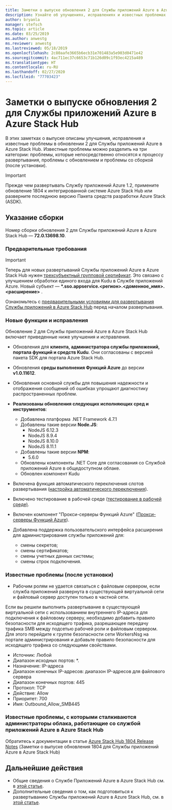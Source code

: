 ```yaml
---
title: Заметки о выпуске обновления 2 для Службы приложений Azure в Azure Stack Hub
description: Узнайте об улучшениях, исправлениях и известных проблемах в обновлении 2 для Службы приложений в Azure Stack Hub.
author: bryanla
manager: stefsch
ms.topic: article
ms.date: 03/25/2019
ms.author: anwestg
ms.reviewer: anwestg
ms.lastreviewed: 05/18/2019
ms.openlocfilehash: 2c80aafe3665b6ecb31e701483a5e903d0471e42
ms.sourcegitcommit: 4ac711ec37c6653c71b126d09c1f93ec4215a489
ms.translationtype: HT
ms.contentlocale: ru-RU
ms.lasthandoff: 02/27/2020
ms.locfileid: "77703423"
---
```

# <a name="app-service-on-azure-stack-hub-update-2-release-notes"></a>Заметки о выпуске обновления 2 для Службы приложений Azure в Azure Stack Hub

В этих заметках о выпуске описаны улучшения, исправления и известные проблемы в обновлении 2 для Службы приложений Azure в Azure Stack Hub. Известные проблемы можно разделить на три категории: проблемы, которые непосредственно относятся к процессу развертывания, проблемы с обновлением и проблемы со сборкой (после установки).

> [!IMPORTANT]
> Прежде чем развертывать Службу приложений Azure 1.2, примените обновление 1804 к интегрированной системе Azure Stack Hub или разверните последнюю версию Пакета средств разработки Azure Stack (ASDK).

## <a name="build-reference"></a>Указание сборки

Номер сборки обновления 2 для Службы приложений Azure в Azure Stack Hub — **72.0.13698.10**.

### <a name="prerequisites"></a>Предварительные требования

> [!IMPORTANT]
> Теперь для новых развертываний Службы приложений Azure в Azure Stack Hub нужен [трехсубъектный групповой сертификат](azure-stack-app-service-before-you-get-started.md#get-certificates). Это связано с улучшением обработки единого входа для Kudu в Службе приложений Azure. Новый субъект — **\*.sso.appservice.\<регион\>.\<доменное_имя\>.\<расширение\>** .

Ознакомьтесь с [предварительными условиями для развертывания Службы приложений в Azure Stack Hub](azure-stack-app-service-before-you-get-started.md) перед началом развертывания.

### <a name="new-features-and-fixes"></a>Новые функции и исправления

Обновление 2 для Службы приложений Azure в Azure Stack Hub включает приведенные ниже улучшения и исправления.

- Обновления для **клиента, администратора службы приложений, портала функций и средств Kudu**. Они согласованы с версией пакета SDK для портала Azure Stack Hub.

- Обновления **среды выполнения Функций Azure** до версии **v1.0.11612**.

- Обновления основной службы для повышения надежности и отображения сообщений об ошибках упрощают диагностику распространенных проблем.

- **Реализованы обновления следующих исполняющих сред и инструментов**:
  - Добавлена платформа .NET Framework 4.7.1
  - Добавлены такие версии **Node.JS**:
    - NodeJS 6.12.3
    - NodeJS 8.9.4
    - NodeJS 8.10.0
    - NodeJS 8.11.1
  - Добавлены такие версии **NPM**:
    - 5.6.0
  - Обновлены компоненты .NET Core для согласования со Службой приложений Azure в общедоступном облаке.
  - Обновлен компонент Kudu

- Включена функция автоматического переключения слотов развертывания ([настройка автоматического переключения](https://docs.microsoft.com/azure/app-service/deploy-staging-slots#configure-auto-swap)).

- Включено тестирование в рабочей среде ([тестирование в рабочей среде)](https://azure.microsoft.com/resources/videos/introduction-to-azure-websites-testing-in-production-with-galin-iliev/).

- Включен компонент "Прокси-серверы Функций Azure" ([Прокси-серверы Функций Azure](https://docs.microsoft.com/azure/azure-functions/functions-proxies)).

- Добавлена поддержка пользовательского интерфейса расширения для администрирования службы приложений для:
  - смены секретов;
  - смены сертификатов;
  - смены учетных данных системы;
  - смены строк подключения.

### <a name="known-issues-post-installation"></a>Известные проблемы (после установки)

- Рабочим ролям не удается связаться с файловым сервером, если служба приложений развернута в существующей виртуальной сети и файловый сервер доступен только в частной сети.

Если вы решили выполнить развертывание в существующей виртуальной сети с использованием внутреннего IP-адреса для подключения к файловому серверу, необходимо добавить правило безопасности для исходящего трафика, разрешающее передачу трафика SMB между подсетью рабочей роли и файловым сервером. Для этого перейдите к группе безопасности сети WorkersNsg на портале администрирования и добавьте правило безопасности для исходящего трафика со следующими свойствами.

* Источник: Любой
* Диапазон исходных портов: *.
* Назначение: IP-адреса
* Диапазон конечных IP-адресов: диапазон IP-адресов для файлового сервера
* Диапазон конечных портов: 445
* Протокол: TCP
* Действие: Allow
* Приоритет: 700
* Имя: Outbound_Allow_SMB445

### <a name="known-issues-for-cloud-admins-operating-azure-app-service-on-azure-stack-hub"></a>Известные проблемы, с которыми сталкиваются администраторы облака, работающие со службой приложений Azure в Azure Stack Hub

Обратитесь к документации в статье [Azure Stack Hub 1804 Release Notes](azure-stack-update-1903.md) (Заметки о выпуске обновления 1804 для Службы приложений Azure в Azure Stack Hub)

## <a name="next-steps"></a>Дальнейшие действия

- Общие сведения о Службе Приложений Azure в Azure Stack Hub см. в [этой статье](azure-stack-app-service-overview.md).
- Дополнительные сведения о том, как подготовиться к развертыванию Службы приложений Azure в Azure Stack Hub, см. в [этой статье](azure-stack-app-service-before-you-get-started.md).
